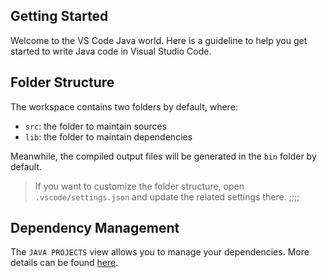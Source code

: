 ## Getting Started

Welcome to the VS Code Java world. Here is a guideline to help you get started to write Java code in Visual Studio Code.

## Folder Structure

The workspace contains two folders by default, where:

- `src`: the folder to maintain sources
- `lib`: the folder to maintain dependencies

Meanwhile, the compiled output files will be generated in the `bin` folder by default.

> If you want to customize the folder structure, open `.vscode/settings.json` and update the related settings there.
;;;;
## Dependency Management

The `JAVA PROJECTS` view allows you to manage your dependencies. More details can be found [here](https://github.com/microsoft/vscode-java-dependency#manage-dependencies).
